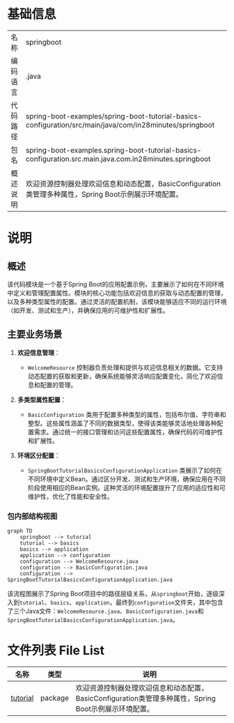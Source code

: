 # 基础信息

|      |      |
|------|------|
| 名称 | springboot |
| 编码语言 | .java |
| 代码路径 | spring-boot-examples/spring-boot-tutorial-basics-configuration/src/main/java/com/in28minutes/springboot |
| 包名 | spring-boot-examples.spring-boot-tutorial-basics-configuration.src.main.java.com.in28minutes.springboot |
| 概述说明 | 欢迎资源控制器处理欢迎信息和动态配置，BasicConfiguration类管理多种属性，Spring Boot示例展示环境配置。 |

# 说明

## 概述

该代码模块是一个基于Spring Boot的应用配置示例，主要展示了如何在不同环境中定义和管理配置属性。模块的核心功能包括欢迎信息的获取与动态配置的管理，以及多种类型属性的配置。通过灵活的配置机制，该模块能够适应不同的运行环境（如开发、测试和生产），并确保应用的可维护性和扩展性。

## 主要业务场景

1. **欢迎信息管理**：
   - `WelcomeResource` 控制器负责处理和提供与欢迎信息相关的数据。它支持动态配置的获取和更新，确保系统能够灵活响应配置变化，简化了欢迎信息和配置的管理。

2. **多类型属性配置**：
   - `BasicConfiguration` 类用于配置多种类型的属性，包括布尔值、字符串和整型。这些属性涵盖了不同的数据类型，使得该类能够灵活地处理各种配置需求。通过统一的接口管理和访问这些配置属性，确保代码的可维护性和扩展性。

3. **环境区分配置**：
   - `SpringBootTutorialBasicsConfigurationApplication` 类展示了如何在不同环境中定义Bean。通过区分开发、测试和生产环境，确保应用在不同阶段使用相应的Bean实例。这种灵活的环境配置提升了应用的适应性和可维护性，优化了性能和安全性。


### 包内部结构视图

```mermaid
graph TD
    springboot --> tutorial
    tutorial --> basics
    basics --> application
    application --> configuration
    configuration --> WelcomeResource.java
    configuration --> BasicConfiguration.java
    configuration --> SpringBootTutorialBasicsConfigurationApplication.java
```

该流程图展示了Spring Boot项目中的路径层级关系，从`springboot`开始，逐级深入到`tutorial`、`basics`、`application`，最终到`configuration`文件夹，其中包含了三个Java文件：`WelcomeResource.java`、`BasicConfiguration.java`和`SpringBootTutorialBasicsConfigurationApplication.java`。

# 文件列表 File List

| 名称   | 类型  | 说明 |
|-------|------|-------------|
| [tutorial](tutorial/_module.md) | package | 欢迎资源控制器处理欢迎信息和动态配置，BasicConfiguration类管理多种属性，Spring Boot示例展示环境配置。 |


